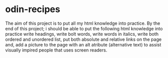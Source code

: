 # odin-recipes
The aim of this project is to put all my html knowledge into practice.
By the end of this project; i should be able to put the following html knowledge into practice
write headings,
write bolt words,
write words in italics,
write both ordered and unordered list,
put both absolute and relative links on the page and,
add a picture to the page with an alt atribute (alternative text) to assist visually impired people that uses screen readers.